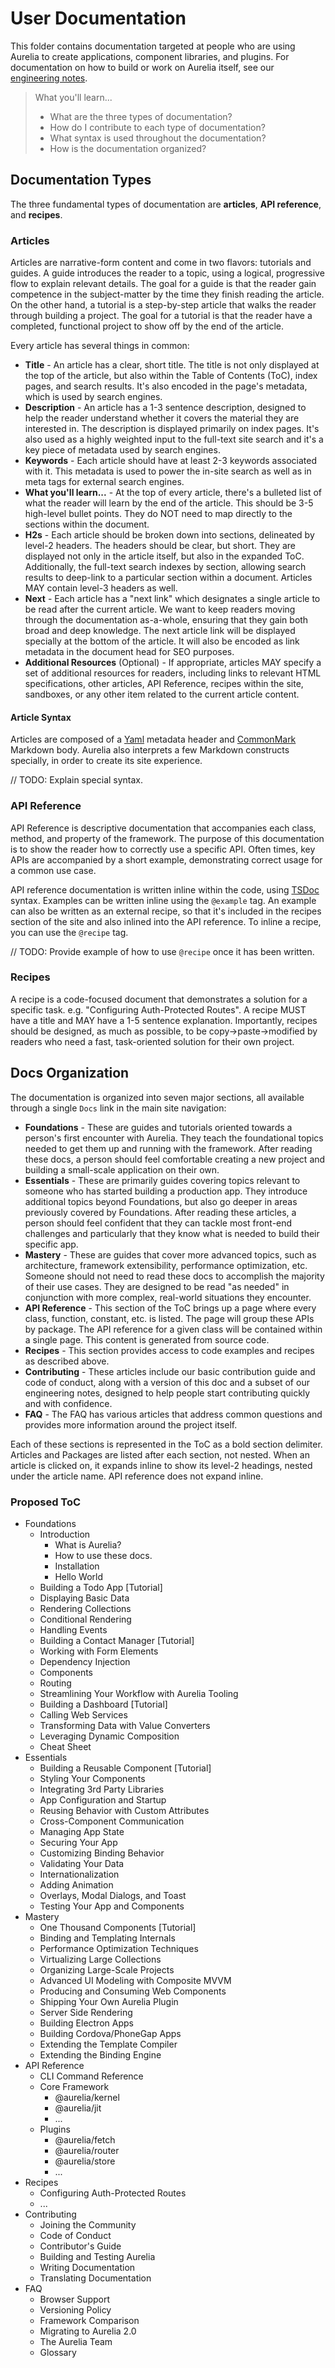 # User Documentation

This folder contains documentation targeted at people who are using Aurelia to create applications, component libraries, and plugins. For documentation on how to build or work on Aurelia itself, see our [engineering notes](../engineering-notes/README.md).

> What you'll learn...
> * What are the three types of documentation?
> * How do I contribute to each type of documentation?
> * What syntax is used throughout the documentation?
> * How is the documentation organized?

## Documentation Types

The three fundamental types of documentation are **articles**, **API reference**, and **recipes**.

### Articles

Articles are narrative-form content and come in two flavors: tutorials and guides. A guide introduces the reader to a topic, using a logical, progressive flow to explain relevant details. The goal for a guide is that the reader gain competence in the subject-matter by the time they finish reading the article. On the other hand, a tutorial is a step-by-step article that walks the reader through building a project. The goal for a tutorial is that the reader have a completed, functional project to show off by the end of the article.

Every article has several things in common:

* **Title** - An article has a clear, short title. The title is not only displayed at the top of the article, but also within the Table of Contents (ToC), index pages, and search results. It's also encoded in the page's metadata, which is used by search engines.
* **Description** - An article has a 1-3 sentence description, designed to help the reader understand whether it covers the material they are interested in. The description is displayed primarily on index pages. It's also used as a highly weighted input to the full-text site search and it's a key piece of metadata used by search engines.
* **Keywords** - Each article should have at least 2-3 keywords associated with it. This metadata is used to power the in-site search as well as in meta tags for external search engines.
* **What you'll learn...** - At the top of every article, there's a bulleted list of what the reader will learn by the end of the article. This should be 3-5 high-level bullet points. They do NOT need to map directly to the sections within the document.
* **H2s** - Each article should be broken down into sections, delineated by level-2 headers. The headers should be clear, but short. They are displayed not only in the article itself, but also in the expanded ToC. Additionally, the full-text search indexes by section, allowing search results to deep-link to a particular section within a document. Articles MAY contain level-3 headers as well.
* **Next** - Each article has a "next link" which designates a single article to be read after the current article. We want to keep readers moving through the documentation as-a-whole, ensuring that they gain both broad and deep knowledge. The next article link will be displayed specially at the bottom of the article. It will also be encoded as link metadata in the document head for SEO purposes.
* **Additional Resources** (Optional) - If appropriate, articles MAY specify a set of additional resources for readers, including links to relevant HTML specifications, other articles, API Reference, recipes within the site, sandboxes, or any other item related to the current article content.

#### Article Syntax

Articles are composed of a [Yaml](https://yaml.org/) metadata header and [CommonMark](https://commonmark.org/) Markdown body. Aurelia also interprets a few Markdown constructs specially, in order to create its site experience.

// TODO: Explain special syntax.

### API Reference

API Reference is descriptive documentation that accompanies each class, method, and property of the framework. The purpose of this documentation is to show the reader how to correctly use a specific API. Often times, key APIs are accompanied by a short example, demonstrating correct usage for a common use case.

API reference documentation is written inline within the code, using [TSDoc](https://github.com/Microsoft/tsdoc) syntax. Examples can be written inline using the `@example` tag. An example can also be written as an external recipe, so that it's included in the recipes section of the site and also inlined into the API reference. To inline a recipe, you can use the `@recipe` tag.

// TODO: Provide example of how to use `@recipe` once it has been written.

### Recipes

A recipe is a code-focused document that demonstrates a solution for a specific task. e.g. "Configuring Auth-Protected Routes". A recipe MUST have a title and MAY have a 1-5 sentence explanation. Importantly, recipes should be designed, as much as possible, to be copy->paste->modified by readers who need a fast, task-oriented solution for their own project.

## Docs Organization

The documentation is organized into seven major sections, all available through a single `Docs` link in the main site navigation:

* **Foundations** - These are guides and tutorials oriented towards a person's first encounter with Aurelia. They teach the foundational topics needed to get them up and running with the framework. After reading these docs, a person should feel comfortable creating a new project and building a small-scale application on their own.
* **Essentials** - These are primarily guides covering topics relevant to someone who has started building a production app. They introduce additional topics beyond Foundations, but also go deeper in areas previously covered by Foundations. After reading these articles, a person should feel confident that they can tackle most front-end challenges and particularly that they know what is needed to build their specific app.
* **Mastery** - These are guides that cover more advanced topics, such as architecture, framework extensibility, performance optimization, etc. Someone should not need to read these docs to accomplish the majority of their use cases. They are designed to be read "as needed" in conjunction with more complex, real-world situations they encounter.
* **API Reference** - This section of the ToC brings up a page where every class, function, constant, etc. is listed. The page will group these APIs by package. The API reference for a given class will be contained within a single page. This content is generated from source code.
* **Recipes** - This section provides access to code examples and recipes as described above.
* **Contributing** - These articles include our basic contribution guide and code of conduct, along with a version of this doc and a subset of our engineering notes, designed to help people start contributing quickly and with confidence.
* **FAQ** - The FAQ has various articles that address common questions and provides more information around the project itself.

Each of these sections is represented in the ToC as a bold section delimiter. Articles and Packages are listed after each section, not nested. When an article is clicked on, it expands inline to show its level-2 headings, nested under the article name. API reference does not expand inline.

### Proposed ToC

* Foundations
  * Introduction
    * What is Aurelia?
    * How to use these docs.
    * Installation
    * Hello World
  * Building a Todo App [Tutorial]
  * Displaying Basic Data
  * Rendering Collections
  * Conditional Rendering
  * Handling Events
  * Building a Contact Manager [Tutorial]
  * Working with Form Elements
  * Dependency Injection
  * Components
  * Routing
  * Streamlining Your Workflow with Aurelia Tooling
  * Building a Dashboard [Tutorial]
  * Calling Web Services
  * Transforming Data with Value Converters
  * Leveraging Dynamic Composition
  * Cheat Sheet
* Essentials
  * Building a Reusable Component [Tutorial]
  * Styling Your Components
  * Integrating 3rd Party Libraries
  * App Configuration and Startup
  * Reusing Behavior with Custom Attributes
  * Cross-Component Communication
  * Managing App State
  * Securing Your App
  * Customizing Binding Behavior
  * Validating Your Data
  * Internationalization
  * Adding Animation
  * Overlays, Modal Dialogs, and Toast
  * Testing Your App and Components
* Mastery
  * One Thousand Components [Tutorial]
  * Binding and Templating Internals
  * Performance Optimization Techniques
  * Virtualizing Large Collections
  * Organizing Large-Scale Projects
  * Advanced UI Modeling with Composite MVVM
  * Producing and Consuming Web Components
  * Shipping Your Own Aurelia Plugin
  * Server Side Rendering
  * Building Electron Apps
  * Building Cordova/PhoneGap Apps
  * Extending the Template Compiler
  * Extending the Binding Engine
* API Reference
  * CLI Command Reference
  * Core Framework
    * @aurelia/kernel
    * @aurelia/jit
    * ...
  * Plugins
    * @aurelia/fetch
    * @aurelia/router
    * @aurelia/store
    * ...
* Recipes
  * Configuring Auth-Protected Routes
  * ...
* Contributing
  * Joining the Community
  * Code of Conduct
  * Contributor's Guide
  * Building and Testing Aurelia
  * Writing Documentation
  * Translating Documentation
* FAQ
  * Browser Support
  * Versioning Policy
  * Framework Comparison
  * Migrating to Aurelia 2.0
  * The Aurelia Team
  * Glossary
